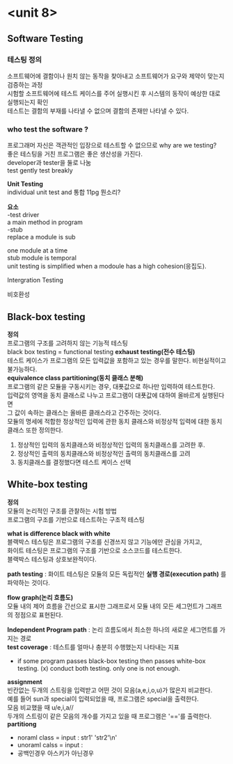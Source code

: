 <unit 8>
=========
## Software Testing ##  
  
### 테스팅 정의 ###  
소프트웨어에 결함이나 원치 않는 동작을 찾아내고 소프트웨어가 요구와 제약이 맞는지 검증하는 과정  
시험할 소프트웨어에 테스트 케이스를 주어 실행시킨 후 시스템의 동작이 예상한 대로 실행되는지 확인  
테스트는 결함의 부재를 나타낼 수 없으며 결함의 존재만 나타낼 수 있다.

### who test the software ? ###  
프로그래머 자신은 객관적인 입장으로 테스트할 수 없으므로 
why are we testing?  
좋은 테스팅을 거친 프로그램은 좋은 생산성을 가진다.  
developer과 tester을 둘로 나눔  
test gently test breakly  
  
**Unit Testing**  
individual unit test and 통합  11pg 뭔소리?  
  
**요소**  
-test driver  
a main method in program  
-stub  
replace a module is sub  
  
one module at a time  
stub module is temporal  
unit testing is simplified when a modoule has a high cohesion(응집도).  
  
Intergration Testing  

비호환성  
## Black-box testing ##  
**정의**  
프로그램의 구조를 고려하지 않는 기능적 테스팅  
black box testing = functional testing
**exhaust testing(전수 테스팅)**  
테스트 케이스가 프로그램의 모든 입력값을 포함하고 있는 경우를 말한다. 비현실적이고 불가능하다.  
**equivalence class partitioning(동치 클래스 분해)**  
프로그램의 같은 모듈을 구동시키는 경우, 대푯값으로 하나만 입력하여 테스트한다.  
입력값의 영역을 동치 클래스로 나누고 프로그램이 대푯값에 대하여 올바르게 실행된다면  
그 값이 속하는 클래스는 올바른 클래스라고 간주하는 것이다.  
모듈의 명세에 적합한 정상적인 입력에 관한 동치 클래스와 비정상적 입력에 대한 동치 클래스 또한 정의한다.  
1) 정상적인 입력의 동치클래스와 비정상적인 입력의 동치클래스를 고려한 후.  
2) 정상적인 출력의 동치클래스와 비정상적인 출력의 동치클래스를 고려  
3) 동치클래스를 결정했다면 테스트 케이스 선택  

## White-box testing ##  
**정의**  
모듈의 논리적인 구조를 관찰하는 시험 방법  
프로그램의 구조를 기반으로 테스트하는 구조적 테스팅  
  
**what is difference black with white**  
블랙박스 테스팅은 프로그램의 구조를 신경쓰지 않고 기능에만 관심을 가지고,  
화이트 테스팅은 프로그램의 구조를 기반으로 소스코드를 테스트한다.  
블랙박스 테스팅과 상호보완적이다.  
  
**path testing**  : 화이트 테스팅은 모듈의 모든 독립적인 **실행 경로(execution path)** 를 파악하는 것이다.  
  
**flow graph(논리 흐름도)**  
모듈 내의 제어 흐름을 간선으로 표시한 그래프로서 모듈 내의 모든 세그먼트가 그래프의 정점으로 표현된다.  
  
**Independent Program path** : 논리 흐름도에서 최소한 하나의 새로운 세그먼트를 가지는 경로  
**test coverage** : 테스트를 얼마나 충분히 수행했는지 나타내는 지표  
    
- if some program passes black-box testing then passes white-box testing. (x)
conduct both testing.  only one is not enough.  
   
**assignment**  
빈칸없는 두개의 스트링을 입력받고 어떤 것이 모음(a,e,i,o,u)가 많은지 비교한다.  
예를 들어 sun과 special이 입력되었을 때, 프로그램은 special을 출력한다.  
모음 비교했을 때 u/e,i,a//  
두개의 스트링이 같은 모음의 개수를 가지고 있을 때 프로그램은 '=='를 출력한다.
**partitiong**
- noraml class = input : str1' 'str2'\n'  
- unoraml calss = input : 
- 공백인경우 아스키가 아닌경우 
